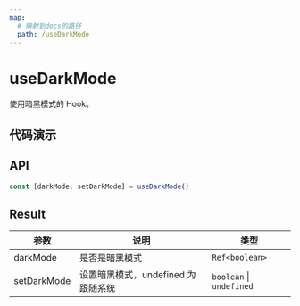 ```yaml
---
map:
  # 映射到docs的路径
  path: /useDarkMode
---
```


# useDarkMode

使用暗黑模式的 Hook。

## 代码演示

<demo src="./demo/demo.vue"
  language="vue"
  title="基本用法"
  desc="可跟随系统和用户手动切换"> </demo>

## API

```typescript
const [darkMode, setDarkMode] = useDarkMode()
```

## Result

| 参数        | 说明                               | 类型                     |
| ----------- | ---------------------------------- | ------------------------ |
| darkMode    | 是否是暗黑模式                     | `Ref<boolean>`           |
| setDarkMode | 设置暗黑模式，undefined 为跟随系统 | `boolean` \| `undefined` |
